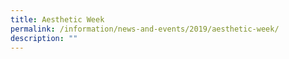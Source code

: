 ```yaml
---
title: Aesthetic Week
permalink: /information/news-and-events/2019/aesthetic-week/
description: ""
---
```

